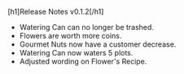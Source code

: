 [h1]Release Notes v0.1.2[/h1]

- Watering Can can no longer be trashed.
- Flowers are worth more coins.
- Gourmet Nuts now have a customer decrease.
- Watering Can now waters 5 plots.
- Adjusted wording on Flower's Recipe.
